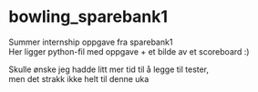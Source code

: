 # bowling_sparebank1
Summer internship oppgave fra sparebank1  
Her ligger python-fil med oppgave + et bilde av et scoreboard :)  
  
Skulle ønske jeg hadde litt mer tid til å legge til tester,  
men det strakk ikke helt til denne uka
